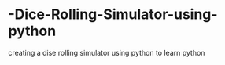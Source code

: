 # -Dice-Rolling-Simulator-using-python
creating a dise rolling simulator using python to learn python
